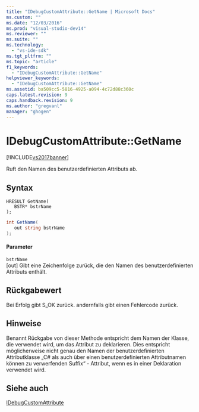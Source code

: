 ```yaml
---
title: "IDebugCustomAttribute::GetName | Microsoft Docs"
ms.custom: ""
ms.date: "12/03/2016"
ms.prod: "visual-studio-dev14"
ms.reviewer: ""
ms.suite: ""
ms.technology: 
  - "vs-ide-sdk"
ms.tgt_pltfrm: ""
ms.topic: "article"
f1_keywords: 
  - "IDebugCustomAttribute::GetName"
helpviewer_keywords: 
  - "IDebugCustomAttribute::GetName"
ms.assetid: ba509cc5-5816-4925-a094-4c72d88c360c
caps.latest.revision: 9
caps.handback.revision: 9
ms.author: "gregvanl"
manager: "ghogen"
---
```

# IDebugCustomAttribute::GetName
[!INCLUDE[vs2017banner](../../../code-quality/includes/vs2017banner.md)]

Ruft den Namen des benutzerdefinierten Attributs ab.  
  
## Syntax  
  
```cpp#  
HRESULT GetName(   
   BSTR* bstrName  
);  
```  
  
```c#  
int GetName(  
   out string bstrName  
);  
```  
  
#### Parameter  
 `bstrName`  
 \[out\]  Gibt eine Zeichenfolge zurück, die den Namen des benutzerdefinierten Attributs enthält.  
  
## Rückgabewert  
 Bei Erfolg gibt S\_OK zurück. andernfalls gibt einen Fehlercode zurück.  
  
## Hinweise  
 Benannt Rückgabe von dieser Methode entspricht dem Namen der Klasse, die verwendet wird, um das Attribut zu deklarieren.  Dies entspricht möglicherweise nicht genau den Namen der benutzerdefinierten Attributklasse „C\# als auch über einen benutzerdefinierten Attributnamen können zu verwerfenden Suffix“ \- Attribut, wenn es in einer Deklaration verwendet wird.  
  
## Siehe auch  
 [IDebugCustomAttribute](../../../extensibility/debugger/reference/idebugcustomattribute.md)